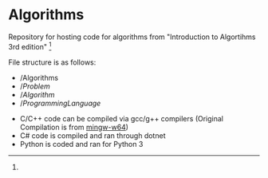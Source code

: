 # Algorithms

Repository for hosting code for algorithms from "Introduction to Algortihms 3rd edition" [^1]

File structure is as follows:
  - /Algorithms 
  - /*Problem* 
  - /*Algorithm* 
  - /*ProgrammingLanguage*
  
[^1]: 
  - C/C++ code can be compiled via gcc/g++ compilers (Original Compilation is from [mingw-w64](http://mingw-w64.org/doku.php))
  - C# code is compiled and ran through dotnet
  - Python is coded and ran for Python 3
